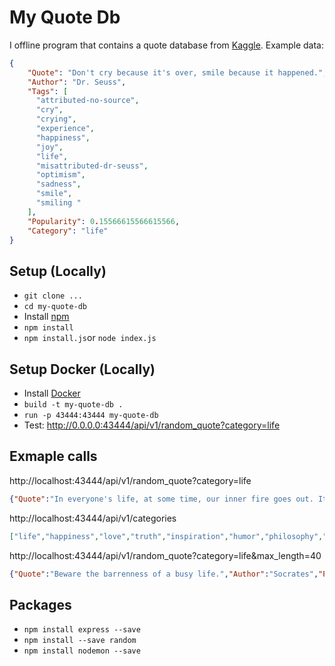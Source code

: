 # My Quote Db
I offline program that contains a quote database from [Kaggle](https://www.kaggle.com/akmittal/quotes-dataset). Example data:
```json
{
    "Quote": "Don't cry because it's over, smile because it happened.",
    "Author": "Dr. Seuss",
    "Tags": [
      "attributed-no-source",
      "cry",
      "crying",
      "experience",
      "happiness",
      "joy",
      "life",
      "misattributed-dr-seuss",
      "optimism",
      "sadness",
      "smile",
      "smiling "
    ],
    "Popularity": 0.15566615566615566,
    "Category": "life"
}
```
## Setup (Locally)
- ``git clone ...``
- ``cd my-quote-db``
- Install [npm](https://nodejs.org/en/download/)
- ``npm install``
- ``npm install.js``or ``node index.js``

## Setup Docker (Locally)
- Install [Docker](https://www.docker.com/products/docker-desktop)
- ``build -t my-quote-db . ``
- ``run -p 43444:43444 my-quote-db``
- Test: http://0.0.0.0:43444/api/v1/random_quote?category=life 
## Exmaple calls
http://localhost:43444/api/v1/random_quote?category=life
```json
{"Quote":"In everyone's life, at some time, our inner fire goes out. It is then burst into flame by an encounter with another human being. We should all be thankful for those people who rekindle the inner spirit.","Author":"Albert Schweitzer","Popularity":0.000153000153000153,"Category":"life"}
```
http://localhost:43444/api/v1/categories
```json
["life","happiness","love","truth","inspiration","humor","philosophy","science","","soul","books","wisdom","knowledge","education","poetry","hope","friendship","writing","religion","death","romance","success","arts","relationship","motivation","faith","mind","god","funny","quotes","positive","purpose"]
```
http://localhost:43444/api/v1/random_quote?category=life&max_length=40
```json
{"Quote":"Beware the barrenness of a busy life.","Author":"Socrates","Popularity":0.01150901150901151,"Category":"life"}
```
## Packages
- ``npm install express --save``
- ``npm install --save random``
- ``npm install nodemon --save``